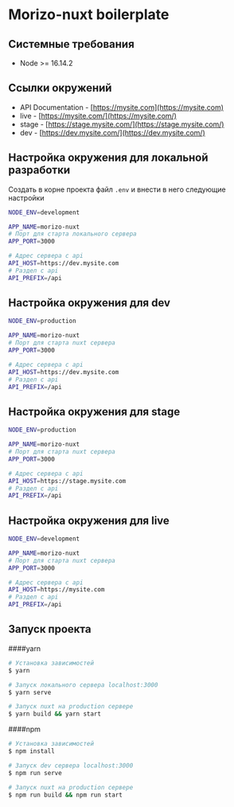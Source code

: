 # Morizo-nuxt boilerplate

## Системные требования
* Node >= 16.14.2

## Ссылки окружений
* API Documentation - [https://mysite.com](https://mysite.com)
* live - [https://mysite.com/](https://mysite.com/)
* stage - [https://stage.mysite.com/](https://stage.mysite.com/)
* dev - [https://dev.mysite.com/](https://dev.mysite.com/)

## Настройка окружения для локальной разработки
Создать в корне проекта файл `.env` и внести в него следующие настройки
``` bash
NODE_ENV=development

APP_NAME=morizo-nuxt
# Порт для старта локального сервера
APP_PORT=3000

# Адрес сервера с api
API_HOST=https://dev.mysite.com
# Раздел с api
API_PREFIX=/api
```

## Настройка окружения для dev
``` bash
NODE_ENV=production

APP_NAME=morizo-nuxt
# Порт для старта nuxt сервера
APP_PORT=3000

# Адрес сервера с api
API_HOST=https://dev.mysite.com
# Раздел с api
API_PREFIX=/api
```

## Настройка окружения для stage
``` bash
NODE_ENV=production

APP_NAME=morizo-nuxt
# Порт для старта nuxt сервера
APP_PORT=3000

# Адрес сервера с api
API_HOST=https://stage.mysite.com
# Раздел с api
API_PREFIX=/api
```

## Настройка окружения для live
``` bash
NODE_ENV=development

APP_NAME=morizo-nuxt
# Порт для старта nuxt сервера
APP_PORT=3000

# Адрес сервера с api
API_HOST=https://mysite.com
# Раздел с api
API_PREFIX=/api
```

## Запуск проекта
####yarn
``` bash
# Установка зависимостей
$ yarn

# Запуск локального сервера localhost:3000
$ yarn serve

# Запуск nuxt на production сервере
$ yarn build && yarn start
```
####npm
``` bash
# Установка зависимостей
$ npm install

# Запуск dev сервера localhost:3000
$ npm run serve

# Запуск nuxt на production сервере
$ npm run build && npm run start
```
